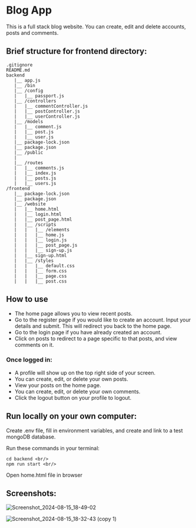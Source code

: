 # Blog App
This is a full stack blog website. You can create, edit and delete accounts, posts and comments. 

## Brief structure for frontend directory:
```
.gitignore
README.md
backend
   |__ app.js
   |__ /bin
   |__ /config
   |   |__ passport.js
   |__ /controllers
   |   |__ commentController.js
   |   |__ postController.js
   |   |__ userController.js
   |__ /models
   |   |__ comment.js
   |   |__ post.js
   |   |__ user.js
   |__ package-lock.json
   |__ package.json
   |__ /public
   |
   |__ /routes
   |   |__ comments.js
   |   |__ index.js
   |   |__ posts.js
   |   |__ users.js
/frontend
   |__ package-lock.json
   |__ package.json
   |__ /website
   |   |__ home.html
   |   |__ login.html
   |   |__ post_page.html
   |   |__ /scripts
   |   |   |__ /elements
   |   |   |__ home.js
   |   |   |__ login.js
   |   |   |__ post_page.js
   |   |   |__ sign-up.js
   |   |__ sign-up.html
   |   |__ /styles
   |   |   |__ default.css
   |   |   |__ form.css
   |   |   |__ page.css
   |   |   |__ post.css
```

## How to use
- The home page allows you to view recent posts.
- Go to the register page if you would like to create an account. Input your details and submit. This will redirect you back to the home page.
- Go to the login page if you have already created an account.
- Click on posts to redirect to a page specific to that posts, and view comments on it.

### Once logged in:
- A profile will show up on the top right side of your screen.
- You can create, edit, or delete your own posts.
- View your posts on the home page.
- You can create, edit, or delete your own comments.
- Click the logout button on your profile to logout.

## Run locally on your own computer:
Create .env file, fill in environment variables, and create and link to a test
mongoDB database.

Run these commands in your terminal:

```
cd backend <br/>
npm run start <br/>
```

Open home.html file in browser <br/>

## Screenshots:

![Screenshot_2024-08-15_18-49-02](https://github.com/user-attachments/assets/df413994-1ada-4f4d-8198-cd0dc54b38a2)

![Screenshot_2024-08-15_18-32-43 (copy 1)](https://github.com/user-attachments/assets/c35d1e37-3fda-460d-8cae-2981c11513d9)


